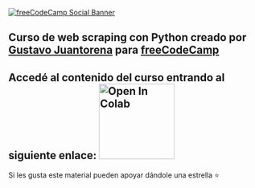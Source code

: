[![freeCodeCamp Social Banner](https://s3.amazonaws.com/freecodecamp/wide-social-banner.png)](https://www.freecodecamp.org/)

## Curso de web scraping con Python creado por [Gustavo Juantorena](https://www.linkedin.com/in/gustavo-juantorena/) para [freeCodeCamp](https://www.freecodecamp.org/)

## Accedé al contenido del curso entrando al siguiente enlace: <a href="https://colab.research.google.com/github/GEJ1/web_scraping_freecodecamp/blob/main/web_scraping_freeCodeCamp.ipynb" target="_parent"><img src="https://colab.research.google.com/assets/colab-badge.svg" width="150" alt="Open In Colab"/></a>
Si les gusta este material pueden apoyar dándole una estrella ⭐

